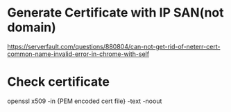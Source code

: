 # Generate Certificate with IP SAN(not domain)
https://serverfault.com/questions/880804/can-not-get-rid-of-neterr-cert-common-name-invalid-error-in-chrome-with-self

# Check certificate
openssl x509 -in {PEM encoded cert file} -text -noout